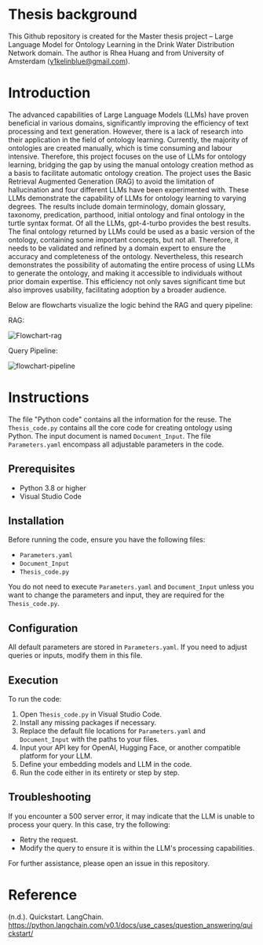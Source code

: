 # Thesis background
This Github repository is created for the Master thesis project – Large Language Model for Ontology Learning in the Drink Water Distribution Network domain. The author is Rhea Huang and from University of Amsterdam (y1kelinblue@gmail.com). 

# Introduction
The advanced capabilities of Large Language Models (LLMs) have proven beneficial in various domains, significantly improving the efficiency of text processing and text generation. However, there is a lack of research into their application in the field of ontology learning. Currently, the majority of ontologies are created manually, which is time consuming and labour intensive.
Therefore, this project focuses on the use of LLMs for ontology learning, bridging the gap by using the manual ontology creation method as a basis to facilitate automatic ontology creation. The project uses the Basic Retrieval Augmented Generation (RAG) to avoid the limitation of hallucination and four different LLMs have been experimented with. These LLMs demonstrate the capability of LLMs for ontology learning to varying degrees. The results include domain terminology, domain glossary, taxonomy, predication, parthood, initial ontology and final ontology in the turtle syntax format. Of all the LLMs, gpt-4-turbo provides the best results. The final ontology returned by LLMs could be used as a basic version of the ontology, containing some important concepts, but not all. Therefore, it needs to be validated and refined by a domain expert to ensure the accuracy and completeness of the ontology. Nevertheless, this research demonstrates the possibility of automating the entire process of using LLMs to generate the ontology, and making it accessible to individuals without prior domain expertise. This efficiency not only saves significant time but also improves usability, facilitating adoption by a broader audience. 

Below are flowcharts visualize the logic behind the RAG and query pipeline:

RAG:

![Flowchart-rag](https://github.com/Rhea0000/Thesis/assets/145769931/06890aec-822c-4c1b-b449-822c08a6cac0)


Query Pipeline:

![flowchart-pipeline](https://github.com/Rhea0000/Thesis/assets/145769931/51fba993-8a2b-4347-a7e4-2df38d7cf966)



# Instructions
The file "Python code" contains all the information for the reuse. 
The `Thesis_code.py` contains all the core code for creating ontology using Python.
The input document is named `Document_Input`. 
The file `Parameters.yaml` encompass all adjustable parameters in the code. 

## Prerequisites

- Python 3.8 or higher
- Visual Studio Code

## Installation

Before running the code, ensure you have the following files:
- `Parameters.yaml`
- `Document_Input`
- `Thesis_code.py`

You do not need to execute `Parameters.yaml` and `Document_Input` unless you want to change the parameters and input, they are required for the `Thesis_code.py`.

## Configuration

All default parameters are stored in `Parameters.yaml`. If you need to adjust queries or inputs, modify them in this file.

## Execution

To run the code:
1. Open `Thesis_code.py` in Visual Studio Code.
2. Install any missing packages if necessary.
3. Replace the default file locations for `Parameters.yaml` and `Document_Input` with the paths to your files.
4. Input your API key for OpenAI, Hugging Face, or another compatible platform for your LLM.
5. Define your embedding models and LLM in the code.
6. Run the code either in its entirety or step by step.

## Troubleshooting

If you encounter a 500 server error, it may indicate that the LLM is unable to process your query. In this case, try the following:
- Retry the request.
- Modify the query to ensure it is within the LLM's processing capabilities.

For further assistance, please open an issue in this repository.

# Reference
(n.d.). Quickstart. LangChain. https://python.langchain.com/v0.1/docs/use_cases/question_answering/quickstart/
